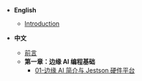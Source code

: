 * **English**
  - [Introduction](/docs/en/00-Introduction/README.md)

* **中文**
  - [前言](/docs/cn/00-前言/README.md)
  - **第一章：边缘 AI 编程基础**
    - [01-边缘 AI 简介与 Jestson 硬件平台](/docs/cn/1.边缘AI编程基础/01-边缘AI简介与Jetson硬件平台/README.md)
